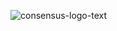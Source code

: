 ![consensus-logo-text](https://user-images.githubusercontent.com/32200924/171200171-422e5e60-aaff-4ea6-a70e-ecb28c182b91.svg)
